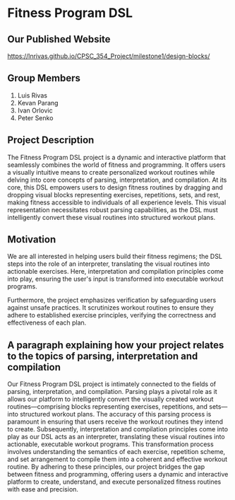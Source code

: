 # Fitness Program DSL

## Our Published Website
https://lnrivas.github.io/CPSC_354_Project/milestone1/design-blocks/

## Group Members
1. Luis Rivas
2. Kevan Parang
3. Ivan Orlovic
4. Peter Senko

## Project Description
The Fitness Program DSL project is a dynamic and interactive platform that seamlessly combines the world of fitness and programming. It offers users a visually intuitive means to create personalized workout routines while delving into core concepts of parsing, interpretation, and compilation. At its core, this DSL empowers users to design fitness routines by dragging and dropping visual blocks representing exercises, repetitions, sets, and rest, making fitness accessible to individuals of all experience levels. This visual representation necessitates robust parsing capabilities, as the DSL must intelligently convert these visual routines into structured workout plans.

## Motivation
We are all interested in helping users build their fitness regimens; the DSL steps into the role of an interpreter, translating the visual routines into actionable exercises. Here, interpretation and compilation principles come into play, ensuring the user's input is transformed into executable workout programs.

Furthermore, the project emphasizes verification by safeguarding users against unsafe practices. It scrutinizes workout routines to ensure they adhere to established exercise principles, verifying the correctness and effectiveness of each plan.

## A paragraph explaining how your project relates to the topics of parsing, interpretation and compilation
Our Fitness Program DSL project is intimately connected to the fields of parsing, interpretation, and compilation. Parsing plays a pivotal role as it allows our platform to intelligently convert the visually created workout routines—comprising blocks representing exercises, repetitions, and sets—into structured workout plans. The accuracy of this parsing process is paramount in ensuring that users receive the workout routines they intend to create. Subsequently, interpretation and compilation principles come into play as our DSL acts as an interpreter, translating these visual routines into actionable, executable workout programs. This transformation process involves understanding the semantics of each exercise, repetition scheme, and set arrangement to compile them into a coherent and effective workout routine. By adhering to these principles, our project bridges the gap between fitness and programming, offering users a dynamic and interactive platform to create, understand, and execute personalized fitness routines with ease and precision.
